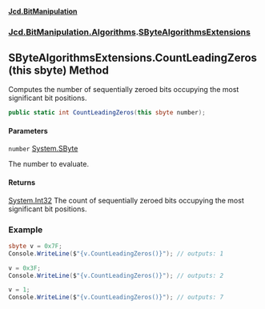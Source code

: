 #### [Jcd.BitManipulation](index 'index')

### [Jcd.BitManipulation.Algorithms](Jcd.BitManipulation.Algorithms 'Jcd.BitManipulation.Algorithms').[SByteAlgorithmsExtensions](Jcd.BitManipulation.Algorithms.SByteAlgorithmsExtensions 'Jcd.BitManipulation.Algorithms.SByteAlgorithmsExtensions')

## SByteAlgorithmsExtensions.CountLeadingZeros(this sbyte) Method

Computes the number of sequentially zeroed bits occupying the
most significant bit positions.

```csharp
public static int CountLeadingZeros(this sbyte number);
```

#### Parameters

<a name='Jcd.BitManipulation.Algorithms.SByteAlgorithmsExtensions.CountLeadingZeros(thissbyte).number'></a>

`number` [System.SByte](https://docs.microsoft.com/en-us/dotnet/api/System.SByte 'System.SByte')

The number to evaluate.

#### Returns

[System.Int32](https://docs.microsoft.com/en-us/dotnet/api/System.Int32 'System.Int32')
The count of sequentially zeroed bits occupying the most significant bit positions.

### Example

```csharp
sbyte v = 0x7F;
Console.WriteLine($"{v.CountLeadingZeros()}"); // outputs: 1

v = 0x3F;
Console.WriteLine($"{v.CountLeadingZeros()}"); // outputs: 2

v = 1;
Console.WriteLine($"{v.CountLeadingZeros()}"); // outputs: 7
```